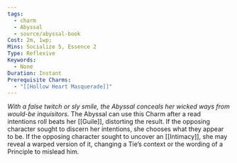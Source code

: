 ```yaml
---
tags:
  - charm
  - Abyssal
  - source/abyssal-book
Cost: 2m, 1wp; 
Mins: Socialize 5, Essence 2
Type: Reflexive
Keywords:
  - None
Duration: Instant
Prerequisite Charms:
  - "[[Hollow Heart Masquerade]]"
---
```

*With a false twitch or sly smile, the Abyssal conceals her wicked ways from would-be inquisitors.*
The Abyssal can use this Charm after a read intentions roll beats her [[Guile]], distorting the result. If the opposing character sought to discern her intentions, she chooses what they appear to be. If the opposing character sought to uncover an [[Intimacy]], she may reveal a warped version of it, changing a Tie’s context or the wording of a Principle to mislead him.